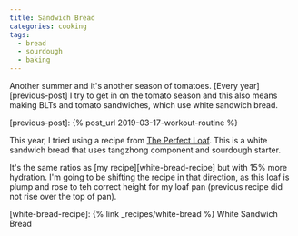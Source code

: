 ```yaml
---
title: Sandwich Bread
categories: cooking
tags:
  - bread
  - sourdough
  - baking
---
```


Another summer and it's another season of tomatoes.
[Every year][previous-post] I try to get in on the tomato season and this also means making BLTs and tomato
sandwiches, which use white sandwich bread.

[previous-post]: {% post_url 2019-03-17-workout-routine %}

This year, I tried using a recipe from [The Perfect Loaf][perfect-loaf].
This is a white sandwich bread that uses tangzhong component and sourdough starter.

[perfect-loaf]: https://www.theperfectloaf.com/sourdough-sandwich-bread-with-pre-cooked-flour/

It's the same ratios as [my recipe][white-bread-recipe] but with 15% more hydration.
I'm going to be shifting the recipe in that direction, as this loaf is plump and rose to teh correct height for my
loaf pan (previous recipe did not rise over the top of pan).

[white-bread-recipe]: {% link _recipes/white-bread %} White Sandwich Bread
